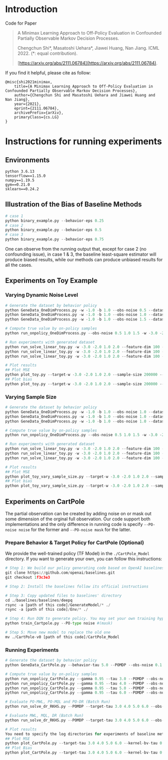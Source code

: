 # Introduction
Code for Paper 


> A Minimax Learning Approach to Off-Policy Evaluation in Confounded Partially Observable Markov Decision Processes.
>
> Chengchun Shi\*, Masatoshi Uehara\*, Jiawei Huang, Nan Jiang. ICML 2022. (*: equal contribution).
>
> [https://arxiv.org/abs/2111.06784](https://arxiv.org/abs/2111.06784).

If you find it helpful, please cite as follow:
```
@misc{shi2021minimax,
    title={A Minimax Learning Approach to Off-Policy Evaluation in Confounded Partially Observable Markov Decision Processes},
    author={Chengchun Shi and Masatoshi Uehara and Jiawei Huang and Nan Jiang},
    year={2021},
    eprint={2111.06784},
    archivePrefix={arXiv},
    primaryClass={cs.LG}
}
```




# Instructions for running experiments
## Environments

```
python 3.6.13
tensorflow==1.15.0
numpy==1.19.5
gym==0.21.0
sklearn==0.24.2
```

## Illustration of the Bias of Baseline Methods
```python
# case 1
python binary_example.py --behavior-eps 0.25
# case 2
python binary_example.py --behavior-eps 0.5
# case 3
python binary_example.py --behavior-eps 0.75
```
One can observe from the running output that, except for case 2 (no confounding issue), in case 1 & 3, the baseline least-square estimator will produce biased results, while our methods can produce unbiased results for all the cases.

## Experiments on Toy Example
### Varying Dynamic Noise Level 

```python
# Generate the dataset by behavior policy
python GeneData_OneDimProcess.py -w -1.0 -b 1.0 --obs-noise 0.5 --dataset-seed 0 100 200 300 400 500 600 700 800 900
python GeneData_OneDimProcess.py -w -1.0 -b 1.0 --obs-noise 1.0 --dataset-seed 0 100 200 300 400 500 600 700 800 900
python GeneData_OneDimProcess.py -w -1.0 -b 1.0 --obs-noise 1.5 --dataset-seed 0 100 200 300 400 500 600 700 800 900

# Compute true value by on-policy samples
python run_onpolicy_OneDimProcess.py --obs-noise 0.5 1.0 1.5 -w -3.0 -2.0 1.0 2.0

# Run experiments with generated dataset
python run_solve_linear_toy.py -w -3.0 -2.0 1.0 2.0 --feature-dim 100 --gamma 0.95 --obs-noise 0.5 --seed 1000 2000 3000 4000 5000 --dataset-seed 0 100 200 300 400 500 600 700 800 900
python run_solve_linear_toy.py -w -3.0 -2.0 1.0 2.0 --feature-dim 100 --gamma 0.95 --obs-noise 1.0 --seed 1000 2000 3000 4000 5000 --dataset-seed 0 100 200 300 400 500 600 700 800 900
python run_solve_linear_toy.py -w -3.0 -2.0 1.0 2.0 --feature-dim 100 --gamma 0.95 --obs-noise 1.5 --seed 1000 2000 3000 4000 5000 --dataset-seed 0 100 200 300 400 500 600 700 800 900

# Plot results
## Plot MSE
python plot_toy.py --target-w -3.0 -2.0 1.0 2.0 --sample-size 200000 --obs-noise 1.0
## Plot bias
python plot_toy.py --target-w -3.0 -2.0 1.0 2.0 --sample-size 200000 --obs-noise 1.0 --plot-bias
```

### Varying Sample Size
```python
# Generate the dataset by behavior policy
python GeneData_OneDimProcess.py -w -1.0 -b 1.0 --obs-noise 1.0 --dataset-seed 0 100 200 300 400 500 600 700 800 900 --sample-size 50000
python GeneData_OneDimProcess.py -w -1.0 -b 1.0 --obs-noise 1.0 --dataset-seed 0 100 200 300 400 500 600 700 800 900 --sample-size 100000
python GeneData_OneDimProcess.py -w -1.0 -b 1.0 --obs-noise 1.0 --dataset-seed 0 100 200 300 400 500 600 700 800 900 --sample-size 200000

# Compute true value by on-policy samples
python run_onpolicy_OneDimProcess.py --obs-noise 0.5 1.0 1.5 -w -3.0 -2.0 1.0 2.0

# Run experiments with generated dataset
python run_solve_linear_toy.py -w -3.0 -2.0 1.0 2.0 --feature-dim 100 --gamma 0.95 --obs-noise 1.0 --seed 1000 2000 3000 4000 5000 --dataset-seed 0 100 200 300 400 500 600 700 800 900 --sample-size 50000
python run_solve_linear_toy.py -w -3.0 -2.0 1.0 2.0 --feature-dim 100 --gamma 0.95 --obs-noise 1.0 --seed 1000 2000 3000 4000 5000 --dataset-seed 0 100 200 300 400 500 600 700 800 900 --sample-size 100000
python run_solve_linear_toy.py -w -3.0 -2.0 1.0 2.0 --feature-dim 100 --gamma 0.95 --obs-noise 1.0 --seed 1000 2000 3000 4000 5000 --dataset-seed 0 100 200 300 400 500 600 700 800 900 --sample-size 200000

# Plot results
## Plot MSE
python plot_toy_vary_sample_size.py --target-w -3.0 -2.0 1.0 2.0 --sample-size 50000 100000 200000 --obs-noise 1.0
## Plot bias
python plot_toy_vary_sample_size.py --target-w -3.0 -2.0 1.0 2.0 --sample-size 50000 100000 200000 --obs-noise 1.0 --plot-bias
```


## Experiments on CartPole
The partial observation can be created by adding noise on or mask out some dimension of the orginal full observation. Our code support both implementations and the only difference in running code is specify `--PO-noise noise` for the former and `--PO-noise mask` for the latter.
### Prepare Behavior & Target Policy for CartPole (Optional)

We provide the well-trained policy (TF Model) in the `./CartPole_Model` directory. If you want to generate your own, you can follow this instructions:
```python
# Step 1: We build our policy generating code based on OpenAI baselines. So first download baselines
git clone https://github.com/openai/baselines.git
git checkout 1f3c3e3

# Step 2: Install the baselines follow its official instructions

# Step 3: Copy updated files to baselines' directory
cd ./baselines/baselines/deepq
rsync -a [path of this code]/GenerateModel/* ./
rsync -a [path of this code]/Env/* ./

# Step 4: Run DQN to generate policy. You may set your own training hyper-parameters
python train_Cartpole.py --PO-type noise #(mask)

# Step 5: Move new model to replace the old one
mv ./CartPole-v0 [path of this code]/CartPole_Model
```

### Running Experiments

```python
# Generate the dataset by behavior policy
python GeneData_CartPole.py --behavior-tau 5.0 --POMDP --obs-noise 0.1 --dataset-seed 0 100 200 300 400 500 600 700 800 900  --PO-type noise #(mask)

# Compute true value by on-policy samples
python run_onpolicy_CartPole.py --gamma 0.95 --tau 3.0 --POMDP --obs-noise 0.1 --PO-type noise #(mask)
python run_onpolicy_CartPole.py --gamma 0.95 --tau 4.0 --POMDP --obs-noise 0.1 --PO-type noise #(mask)
python run_onpolicy_CartPole.py --gamma 0.95 --tau 5.0 --POMDP --obs-noise 0.1 --PO-type noise #(mask)
python run_onpolicy_CartPole.py --gamma 0.95 --tau 6.0 --POMDP --obs-noise 0.1 --PO-type noise #(mask)

# Evaluate PO-MWL, PO-MQL and PO-DR (Batch Run)
python run_solve_dr_RKHS.py --POMDP --target-tau 3.0 4.0 5.0 6.0 --obs-noise 0.1 --gamma 0.95 --norm std_norm --seed 100 --dataset-seed 0 100 200 300 400 500 600 700 800 900 --iter 10000 --kernel-bw-tau 0.5 --kernel-bv-tau 0.2 --PO-type noise #(mask)

# Evaluate MWL, MQL, DR (Batch Run)
python run_solve_dr_RKHS.py --POMDP --target-tau 3.0 4.0 5.0 6.0 --obs-noise 0.1 --gamma 0.95 --norm std_norm --seed 100 --dataset-seed 0 100 200 300 400 500 600 700 800 900 --iter 10000 --kernel-bw-tau 0.5 --kernel-bv-tau 0.2 --baseline --PO-type noise #(mask)

# Plot results
You need to specify the log directories for experiments of baseline methods and our PO methods after `--baseline-log-dir` and `--PO-log-dir`, respectively.
## Plot MSE
python plot_CartPole.py --target-tau 3.0 4.0 5.0 6.0 --kernel-bv-tau 0.2 --kernel-bw-tau 0.5 --baseline-log-dir ... --PO-log-dir ...
## Plot Bias
python plot_CartPole.py --target-tau 3.0 4.0 5.0 6.0 --kernel-bv-tau 0.2 --kernel-bw-tau 0.5 --plot-bias --baseline-log-dir ... --PO-log-dir ...
```